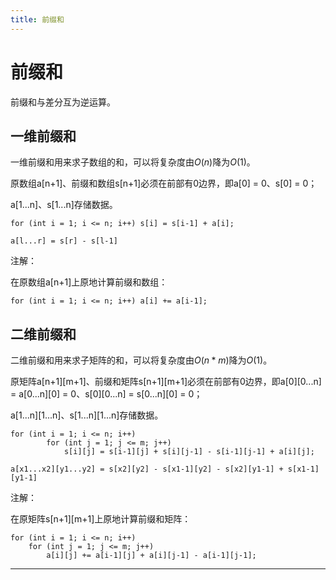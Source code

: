 ```yaml
---
title: 前缀和
---
```


# 前缀和

<script type="text/javascript" src="/include/head.js"></script>

前缀和与差分互为逆运算。

## 一维前缀和

一维前缀和用来求子数组的和，可以将复杂度由$O(n)$降为$O(1)$。

原数组a[n+1]、前缀和数组s[n+1]必须在前部有0边界，即a[0] = 0、s[0] = 0；

a[1...n]、s[1...n]存储数据。

```
for (int i = 1; i <= n; i++) s[i] = s[i-1] + a[i];

a[l...r] = s[r] - s[l-1]
```

注解：

在原数组a[n+1]上原地计算前缀和数组：

```
for (int i = 1; i <= n; i++) a[i] += a[i-1];
```

## 二维前缀和

二维前缀和用来求子矩阵的和，可以将复杂度由$O(n*m)$降为$O(1)$。

原矩阵a[n+1][m+1]、前缀和矩阵s[n+1][m+1]必须在前部有0边界，即a[0][0...n] = a[0...n][0] = 0、s[0][0...n] = s[0...n][0] = 0；

a[1...n][1...n]、s[1...n][1...n]存储数据。

```
for (int i = 1; i <= n; i++)
        for (int j = 1; j <= m; j++)
            s[i][j] = s[i-1][j] + s[i][j-1] - s[i-1][j-1] + a[i][j];

a[x1...x2][y1...y2] = s[x2][y2] - s[x1-1][y2] - s[x2][y1-1] + s[x1-1][y1-1]
```

注解：

在原矩阵s[n+1][m+1]上原地计算前缀和矩阵：

```
for (int i = 1; i <= n; i++)
    for (int j = 1; j <= m; j++)
        a[i][j] += a[i-1][j] + a[i][j-1] - a[i-1][j-1];
```

---

<script type="text/javascript" src="/include/tail.js"></script>

